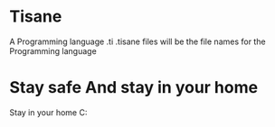 # Tisane
A Programming language 
.ti .tisane files will be the file names for the Programming language
# Stay safe And stay in your home
Stay in your home C:
